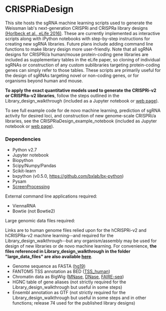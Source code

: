 # CRISPRiaDesign

This site hosts the sgRNA machine learning scripts used to generate the Weissman lab's next-generation CRISPRi and CRISPRa library designs [(Horlbeck et al., eLife 2016)](https://elifesciences.org/content/5/e19760). These are currently implemented as interactive scripts along with iPython notebooks with step-by-step instructions for creating new sgRNA libraries. Future plans include adding command line functions to make library design more user-friendly. Note that all sgRNA designs for CRISPRi/a human/mouse protein-coding gene libraries are included as supplementary tables in the eLife paper, so cloning of individual sgRNAs or construction of any custom sublibraries targeting protein-coding genes can simply refer to those tables. These scripts are primarily useful for the design of sgRNAs targeting novel or non-coding genes, or for organisms beyond human and mouse.

**To apply the exact quantitative models used to generate the CRISPRi-v2 or CRISPRa-v2 libraries**, follow the steps outlined in the Library_design_walkthrough (included as a Jupyter notebook or [web page](Library_design_walkthrough.md)). 

To see full example code for de novo machine learning, prediction of sgRNA activity for desired loci, and construction of new genome-scale CRISPRi/a libraries, see the CRISPRiaDesign_example_notebook (included as Jupyter notebook or [web page](CRISPRiaDesign_example_notebook.md)).

### Dependencies
* Python v2.7
* Jupyter notebook
* Biopython
* Scipy/Numpy/Pandas
* Scikit-learn 
* bxpython (v0.5.0, https://github.com/bxlab/bx-python)
* Pysam
* [ScreenProcessing](https://github.com/mhorlbeck/ScreenProcessing)

External command line applications required:
* ViennaRNA
* Bowtie (not Bowtie2)

Large genomic data files required:

Links are to human genome files relied upon for the hCRISPRi-v2 and hCRISPRa-v2 machine learning--and required for the Library_design_walkthrough--but any organism/assembly may be used for design of new libraries or de novo machine learning. For convenience, **the files referenced in Library_design_walkthrough in the folder "large_data_files" are also available [here](https://ucsf.box.com/s/s4ds471in2ngjer7okavzf5cqf2ebrqj)**.

* Genome sequence as FASTA ([hg19](http://hgdownload.cse.ucsc.edu/goldenPath/hg19/bigZips/))
* FANTOM5 TSS annotation as BED ([TSS_human](http://fantom.gsc.riken.jp/5/datafiles/phase1.3/extra/TSS_classifier/))
* Chromatin data as BigWig ([MNase](https://www.encodeproject.org/files/ENCFF000VNN/), [DNase](https://www.encodeproject.org/files/ENCFF000SVL/), [FAIRE-seq](https://www.encodeproject.org/files/ENCFF000TLU/))
* HGNC table of gene aliases (not strictly required for the Library_design_walkthrough but useful in some steps)
* Ensembl annotation as GTF (not strictly required for the Library_design_walkthrough but useful in some steps and in other functions; release 74 used for the published library designs)
